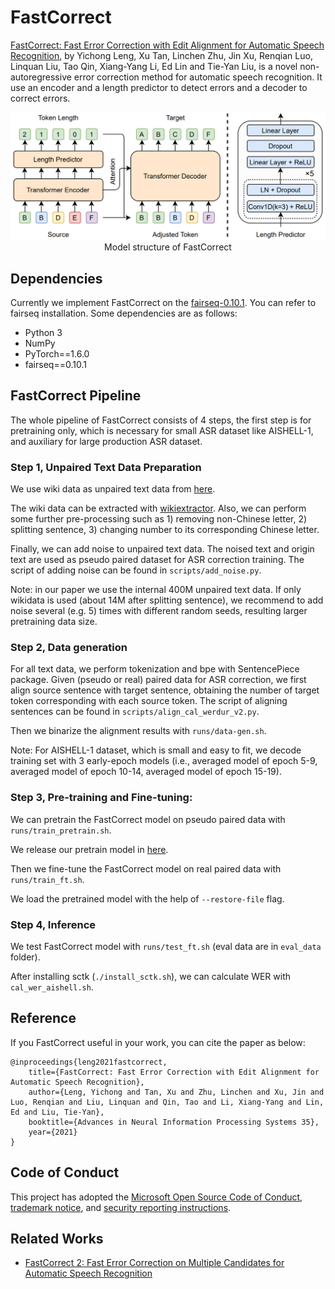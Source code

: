 # FastCorrect


[FastCorrect: Fast Error Correction with Edit Alignment for Automatic Speech Recognition](https://arxiv.org/abs/2105.03842), by Yichong Leng, Xu Tan, Linchen Zhu, Jin Xu, Renqian Luo, Linquan Liu, Tao Qin, Xiang-Yang Li, Ed Lin and Tie-Yan Liu,
is a novel non-autoregressive error correction method for automatic speech recognition. It use an encoder and a length predictor to detect errors and a decoder to correct errors.

<!-- ![img](../img/FastCorrect.PNG)  ![img](../img/FastCorrect.PNG)-->
<p align="center"><img src="../img/FastCorrect.PNG" width="600"><br/> Model structure of FastCorrect </p>

## Dependencies
Currently we implement FastCorrect on the [fairseq-0.10.1](https://github.com/pytorch/fairseq/tree/v0.10.1). You can refer to fairseq installation.
Some dependencies are as follows:
- Python 3
- NumPy
- PyTorch==1.6.0
- fairseq==0.10.1

## FastCorrect Pipeline
The whole pipeline of FastCorrect consists of 4 steps, the first step is for pretraining only, which is necessary for small ASR dataset like AISHELL-1,
and auxiliary for large production ASR dataset.

### Step 1, Unpaired Text Data Preparation

We use wiki data as unpaired text data from [here](https://dumps.wikimedia.org/zhwiki/latest/zhwiki-latest-pages-articles.xml.bz2).

The wiki data can be extracted with [wikiextractor](https://github.com/attardi/wikiextractor). Also, we can perform some further pre-processing such as 1) removing non-Chinese letter, 2) splitting sentence, 3) changing number to its corresponding Chinese letter.

Finally, we can add noise to unpaired text data. The noised text and origin text are used as pseudo paired dataset for ASR correction training.
The script of adding noise can be found in `scripts/add_noise.py`.

Note: in our paper we use the internal 400M unpaired text data. If only wikidata is used (about 14M after splitting sentence), we recommend
to add noise several (e.g. 5) times with different random seeds, resulting larger pretraining data size.


### Step 2, Data generation

For all text data, we perform tokenization and bpe with SentencePiece package. Given (pseudo or real) paired data for ASR correction, we first align source sentence with target sentence, obtaining the number of target token corresponding with
each source token. The script of aligning sentences can be found in `scripts/align_cal_werdur_v2.py`.

Then we binarize the alignment results with `runs/data-gen.sh`.

Note: For AISHELL-1 dataset, which is small and easy to fit, we decode training set with 3 early-epoch models (i.e., averaged model of epoch 5-9, averaged model of epoch 10-14, averaged model of epoch 15-19).


### Step 3, Pre-training and Fine-tuning:
We can pretrain the FastCorrect model on pseudo paired data with `runs/train_pretrain.sh`.

We release our pretrain model in [here](https://msramllasc.blob.core.windows.net/modelrelease/fastcorrect_pretrain.pt).

Then we fine-tune the FastCorrect model on real paired data with `runs/train_ft.sh`.

We load the pretrained model with the help of `--restore-file` flag.

### Step 4, Inference

We test FastCorrect model with `runs/test_ft.sh` (eval data are in `eval_data` folder).

After installing sctk (`./install_sctk.sh`), we can calculate WER with `cal_wer_aishell.sh`.


## Reference

If you FastCorrect useful in your work, you can cite the paper as below:

    @inproceedings{leng2021fastcorrect,
        title={FastCorrect: Fast Error Correction with Edit Alignment for Automatic Speech Recognition},
        author={Leng, Yichong and Tan, Xu and Zhu, Linchen and Xu, Jin and Luo, Renqian and Liu, Linquan and Qin, Tao and Li, Xiang-Yang and Lin, Ed and Liu, Tie-Yan},
        booktitle={Advances in Neural Information Processing Systems 35},
        year={2021}
    }

## Code of Conduct
This project has adopted the [Microsoft Open Source Code of Conduct](https://opensource.microsoft.com/codeofconduct),
[trademark notice](https://docs.opensource.microsoft.com/releasing/), and [security reporting instructions](https://docs.opensource.microsoft.com/releasing/maintain/security/).

## Related Works

* [FastCorrect 2: Fast Error Correction on Multiple Candidates for Automatic Speech Recognition](https://arxiv.org/pdf/2109.14420.pdf)

